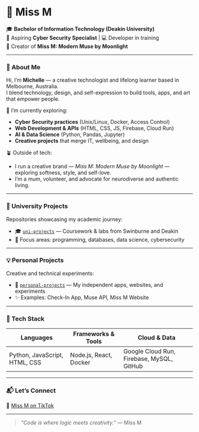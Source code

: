 # 🌙 Miss M

🎓 **Bachelor of Information Technology (Deakin University)**  
🔐 Aspiring **Cyber Security Specialist** | 💻 Developer in training  
🌸 Creator of **Miss M: Modern Muse by Moonlight**

---

### 🧠 About Me
Hi, I’m **Michelle** — a creative technologist and lifelong learner based in Melbourne, Australia.  
I blend technology, design, and self-expression to build tools, apps, and art that empower people.

💬 I’m currently exploring:
- **Cyber Security practices** (Unix/Linux, Docker, Access Control)
- **Web Development & APIs** (HTML, CSS, JS, Firebase, Cloud Run)
- **AI & Data Science** (Python, Pandas, Jupyter)
- **Creative projects** that merge IT, wellbeing, and design

🪴 Outside of tech:
- I run a creative brand — *Miss M: Modern Muse by Moonlight* — exploring softness, style, and self-love.  
- I’m a mum, volunteer, and advocate for neurodiverse and authentic living.

---

### 🏫 University Projects
Repositories showcasing my academic journey:
- 🎓 [`uni-projects`](https://github.com/miss-m-tech/uni-projects) — Coursework & labs from Swinburne and Deakin  
- 🔬 Focus areas: programming, databases, data science, cybersecurity

---

### 💡 Personal Projects
Creative and technical experiments:
- 🌙 [`personal-projects`](https://github.com/miss-m-tech/personal-projects) — My independent apps, websites, and experiments  
- ✨ Examples: Check-In App, Muse API, Miss M Website

---

### 🧰 Tech Stack
| Languages | Frameworks & Tools | Cloud & Data |
|------------|--------------------|---------------|
| Python, JavaScript, HTML, CSS | Node.js, React, Docker | Google Cloud Run, Firebase, MySQL, GitHub |

---

### 📬 Let’s Connect 
🎨 [Miss M on TikTok](https://www.tiktok.com/@missm.modernmuse)  


---

> _“Code is where logic meets creativity.”_ — Miss M
